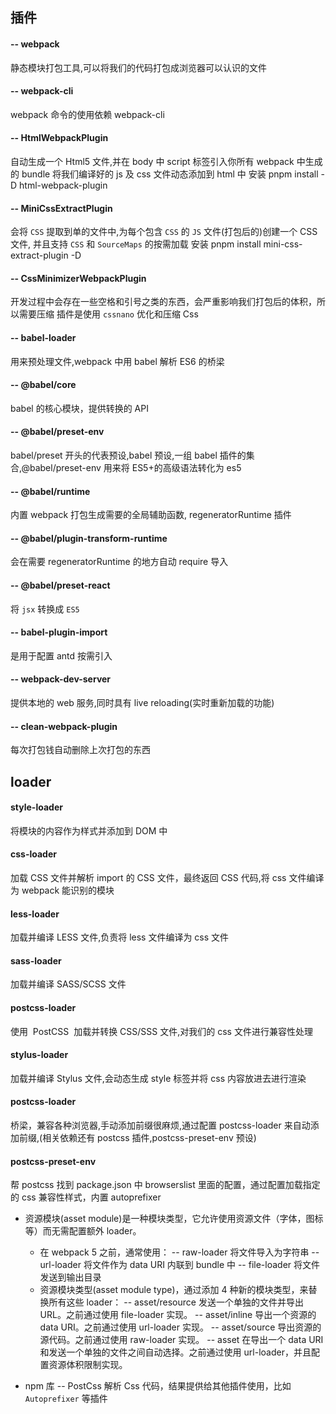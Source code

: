 ## 插件



#### -- webpack

静态模块打包工具,可以将我们的代码打包成浏览器可以认识的文件



#### -- webpack-cli

webpack 命令的使用依赖 webpack-cli



#### -- HtmlWebpackPlugin

自动生成一个 Html5 文件,并在 body 中 script 标签引入你所有 webpack 中生成的 bundle
将我们编译好的 js 及 css 文件动态添加到 html 中
安装 pnpm install -D html-webpack-plugin



#### -- MiniCssExtractPlugin

会将 `CSS` 提取到单的文件中,为每个包含 `CSS` 的 `JS` 文件(打包后的)创建一个 CSS 文件,
并且支持 `CSS` 和 `SourceMaps` 的按需加载
安装 pnpm install mini-css-extract-plugin -D



#### -- CssMinimizerWebpackPlugin

开发过程中会存在一些空格和引号之类的东西，会严重影响我们打包后的体积，所以需要压缩
插件是使用 `cssnano` 优化和压缩 Css



#### -- babel-loader

用来预处理文件,webpack 中用 babel 解析 ES6 的桥梁



#### -- @babel/core

babel 的核心模块，提供转换的 API

#### -- @babel/preset-env

babel/preset 开头的代表预设,babel 预设,一组 babel 插件的集合,@babel/preset-env 用来将 ES5+的高级语法转化为 es5

#### -- @babel/runtime

内置 webpack 打包生成需要的全局辅助函数, regeneratorRuntime 插件

#### -- @babel/plugin-transform-runtime

会在需要 regeneratorRuntime 的地方自动 require 导入

#### -- @babel/preset-react

将 `jsx` 转换成 `ES5`

#### -- babel-plugin-import

是用于配置 antd 按需引入

#### -- webpack-dev-server

提供本地的 web 服务,同时具有 live reloading(实时重新加载的功能)

#### -- clean-webpack-plugin

每次打包钱自动删除上次打包的东西



## loader

#### style-loader 

将模块的内容作为样式并添加到 DOM 中

#### css-loader  

加载 CSS 文件并解析 import 的 CSS 文件，最终返回 CSS 代码,将 css 文件编译为 webpack 能识别的模块

#### less-loader  

加载并编译 LESS 文件,负责将 less 文件编译为 css 文件

#### sass-loader  

加载并编译 SASS/SCSS 文件

#### postcss-loader  

使用  PostCSS  加载并转换 CSS/SSS 文件,对我们的 css 文件进行兼容性处理

#### stylus-loader  

加载并编译 Stylus 文件,会动态生成 style 标签并将 css 内容放进去进行渲染

#### postcss-loader 

桥梁，兼容各种浏览器,手动添加前缀很麻烦,通过配置 postcss-loader 来自动添加前缀,(相关依赖还有 postcss 插件,postcss-preset-env 预设)

#### postcss-preset-env 

帮 postcss 找到 package.json 中 browserslist 里面的配置，通过配置加载指定的 css 兼容性样式，内置 autoprefixer



- 资源模块(asset module)是一种模块类型，它允许使用资源文件（字体，图标等）而无需配置额外 loader。

  - 在 webpack 5 之前，通常使用：
    -- raw-loader 将文件导入为字符串
    -- url-loader 将文件作为 data URI 内联到 bundle 中
    -- file-loader 将文件发送到输出目录
  - 资源模块类型(asset module type)，通过添加 4 种新的模块类型，来替换所有这些 loader：
    -- asset/resource 发送一个单独的文件并导出 URL。之前通过使用 file-loader 实现。
    -- asset/inline 导出一个资源的 data URI。之前通过使用 url-loader 实现。
    -- asset/source 导出资源的源代码。之前通过使用 raw-loader 实现。
    -- asset 在导出一个 data URI 和发送一个单独的文件之间自动选择。之前通过使用 url-loader，并且配置资源体积限制实现。
- npm 库
  -- PostCss 解析 Css 代码，结果提供给其他插件使用，比如 `Autoprefixer` 等插件
